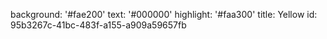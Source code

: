 background: '#fae200'
text: '#000000'
highlight: '#faa300'
title: Yellow
id: 95b3267c-41bc-483f-a155-a909a59657fb
